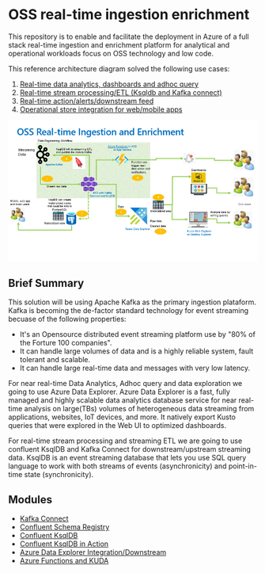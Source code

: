 # OSS real-time ingestion enrichment
This repository is to enable and facilitate the deployment in Azure of a full stack real-time ingestion and enrichment platform for analytical and operational workloads focus on OSS technology and low code. 

This reference architecture diagram solved the following use cases:

1. [Real-time data analytics, dashboards and adhoc query](oss-usecase-01.md) 
2. [Real-time stream processing/ETL (Ksqldb and Kafka connect)](oss-usecase-02.md)
3. [Real-time action/alerts/downstream feed](oss-usecase-03.md)
4. [Operational store integration for web/mobile apps](oss-usecase-04.md)

  ![Architecture](https://github.com/javierromancsa/images/blob/main/ADX-UsagePatterns-v1.gif)
  
## Brief Summary
This solution will be using Apache Kafka as the primary ingestion plataform. Kafka is becoming the de-factor standard technology for event streaming becuase of the following properties:
- It's an Opensource distributed event streaming platform use by "80% of the Forture 100 companies".
- It can handle large volumes of data and is a highly reliable system, fault tolerant and scalable.
- It can handle large real-time data and messages with very low latency.

For near real-time Data Analytics, Adhoc query and data exploration we going to use Azure Data Explorer. Azure Data Explorer is a fast, fully managed and highly scalable data analytics database service for near real-time analysis on large(TBs) volumes of heterogeneous data streaming from applications, websites, IoT devices, and more. It natively export Kusto queries that were explored in the Web UI to optimized dashboards.

For real-time stream processing and streaming ETL we are going to use confluent KsqlDB and Kafka Connect for downstream/upstream streaming data. KsqlDB is an event streaming database that lets you use SQL query language to work with both streams of events (asynchronicity) and point-in-time state (synchronicity). 

## Modules
- [Kafka Connect](Kafka-Connect.md) 
- [Confluent Schema Registry](Confluent-Schema-Registry.md)
- [Confluent KsqlDB](Confluent-KsqlDB.md)
- [Confluent KsqlDB in Action](Confluent-KsqlDB-Data-Enrichment.md)
- [Azure Data Explorer Integration/Downstream](adx-kusto-sink-connector.md)
- [Azure Functions and KUDA](azfunctions-actions-alerts-downstream.md)
